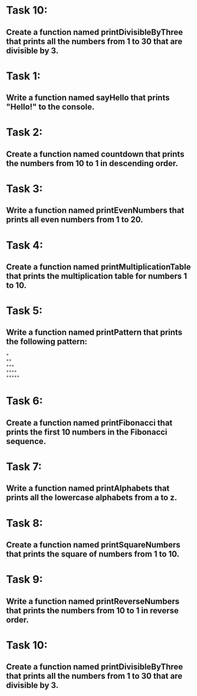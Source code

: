 # Task 10:
## Create a function named printDivisibleByThree that prints all the numbers from 1 to 30 that are divisible by 3.
# Task 1:
## Write a function named sayHello that prints "Hello!" to the console.
# Task 2:
## Create a function named countdown that prints the numbers from 10 to 1 in descending order.
# Task 3:
## Write a function named printEvenNumbers that prints all even numbers from 1 to 20.
# Task 4:
## Create a function named printMultiplicationTable that prints the multiplication table for numbers 1 to 10.
# Task 5:
## Write a function named printPattern that prints the following pattern:

```bash
*
**
***
****
*****
```
# Task 6:
## Create a function named printFibonacci that prints the first 10 numbers in the Fibonacci sequence.
# Task 7:
## Write a function named printAlphabets that prints all the lowercase alphabets from a to z.
# Task 8:
## Create a function named printSquareNumbers that prints the square of numbers from 1 to 10.
# Task 9:
## Write a function named printReverseNumbers that prints the numbers from 10 to 1 in reverse order.
# Task 10:
## Create a function named printDivisibleByThree that prints all the numbers from 1 to 30 that are divisible by 3.
